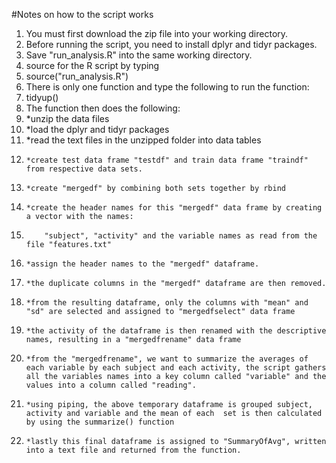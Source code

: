 #Notes on how to the script works
1. You must first download the zip file into your working directory.
2. Before running the script, you need to install dplyr and tidyr packages.
3. Save "run_analysis.R" into the same working directory.
4. source for the R script by typing
5. 	source("run_analysis.R")
5. There is only one function and type the following to run the function:
6. 	tidyup()
6. The function then does the following:
7. 	*unzip the data files
8. 	*load the dplyr and tidyr packages
9. 	*read the text files in the unzipped folder into data tables
10. 	*create test data frame "testdf" and train data frame "traindf" from respective data sets.
11. 	*create "mergedf" by combining both sets together by rbind
12. 	*create the header names for this "mergedf" data frame by creating a vector with the names:
13. 		"subject", "activity" and the variable names as read from the file "features.txt"
14. 	*assign the header names to the "mergedf" dataframe.
15. 	*the duplicate columns in the "mergedf" dataframe are then removed.
16. 	*from the resulting dataframe, only the columns with "mean" and "sd" are selected and assigned to "mergedfselect" data frame
17. 	*the activity of the dataframe is then renamed with the descriptive names, resulting in a "mergedfrename" data frame
18. 	*from the "mergedfrename", we want to summarize the averages of each variable by each subject and each activity, the script gathers all the variables names into a key column called "variable" and the values into a column called "reading".
19. 	*using piping, the above temporary dataframe is grouped subject, activity and variable and the mean of each  set is then calculated by using the summarize() function
20. 	*lastly this final dataframe is assigned to "SummaryOfAvg", written into a text file and returned from the function.
